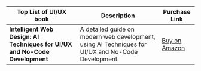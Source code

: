 | Top List of UI/UX book                                | Description                      | Purchase Link                        |
|-------------------------------------------------|----------------------------------|--------------------------------------|
| **Intelligent Web Design: AI Techniques for UI/UX and No-Code Development** | A detailed guide on modern web development, using AI Techniques for UI/UX and No-Code Development. | [Buy on Amazon](https://www.amazon.com/dp/B0DD3DRG23) |
